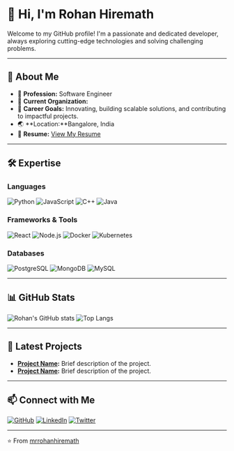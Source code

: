# 👋 Hi, I'm Rohan Hiremath

Welcome to my GitHub profile! I'm a passionate and dedicated developer, always exploring cutting-edge technologies and solving challenging problems.

---

## 🌟 About Me
- 💼 **Profession:** Software Engineer
- 🏢 **Current Organization:**
- 🎯 **Career Goals:** Innovating, building scalable solutions, and contributing to impactful projects.
- 🌏 **Location:**Bangalore, India
- 📄 **Resume:** [View My Resume](https://drive.google.com/file/d/1F5OLetrhX48fFdtdzRL7x3c4AtAsU02m/view?usp=drive_link)

---

## 🛠️ Expertise

### Languages
![Python](https://img.shields.io/badge/Python-3776AB?style=for-the-badge&logo=python&logoColor=white)
![JavaScript](https://img.shields.io/badge/JavaScript-F7DF1E?style=for-the-badge&logo=javascript&logoColor=black)
![C++](https://img.shields.io/badge/C++-00599C?style=for-the-badge&logo=cplusplus&logoColor=white)
![Java](https://img.shields.io/badge/Java-007396?style=for-the-badge&logo=java&logoColor=white)

### Frameworks & Tools
![React](https://img.shields.io/badge/React-61DAFB?style=for-the-badge&logo=react&logoColor=black)
![Node.js](https://img.shields.io/badge/Node.js-339933?style=for-the-badge&logo=nodedotjs&logoColor=white)
![Docker](https://img.shields.io/badge/Docker-2496ED?style=for-the-badge&logo=docker&logoColor=white)
![Kubernetes](https://img.shields.io/badge/Kubernetes-326CE5?style=for-the-badge&logo=kubernetes&logoColor=white)

### Databases
![PostgreSQL](https://img.shields.io/badge/PostgreSQL-336791?style=for-the-badge&logo=postgresql&logoColor=white)
![MongoDB](https://img.shields.io/badge/MongoDB-47A248?style=for-the-badge&logo=mongodb&logoColor=white)
![MySQL](https://img.shields.io/badge/MySQL-4479A1?style=for-the-badge&logo=mysql&logoColor=white)

---

## 📊 GitHub Stats

![Rohan's GitHub stats](https://github-readme-stats.vercel.app/api?username=mrrohanhiremath&show_icons=true&theme=radical)
![Top Langs](https://github-readme-stats.vercel.app/api/top-langs/?username=mrrohanhiremath&layout=compact&theme=radical)

---

## 🚀 Latest Projects
- **[Project Name](https://github.com/mrrohanhiremath/project-link):** Brief description of the project.
- **[Project Name](https://github.com/mrrohanhiremath/project-link):** Brief description of the project.

---

## 📫 Connect with Me

[![GitHub](https://img.shields.io/badge/GitHub-333?style=for-the-badge&logo=github)](https://github.com/mrrohanhiremath)
[![LinkedIn](https://img.shields.io/badge/LinkedIn-blue?style=for-the-badge&logo=linkedin)](https://www.linkedin.com/feed/?trk=sem-ga_campid.14650114788_asid.151761418467_crid.657403558730_kw.linkedin%20web%20login_d.c_tid.kwd-848799547095_n.g_mt.e_geo.1007768)
[![Twitter](https://img.shields.io/badge/Twitter-1DA1F2?style=for-the-badge&logo=twitter)](https://twitter.com/your-twitter-handle)

---

⭐️ From [mrrohanhiremath](https://github.com/mrrohanhiremath)
